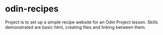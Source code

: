 # odin-recipes
Project is to set up a simple recipe website for an Odin Project lesson.
Skills demonstrated are basic html, creating files and linking between them.